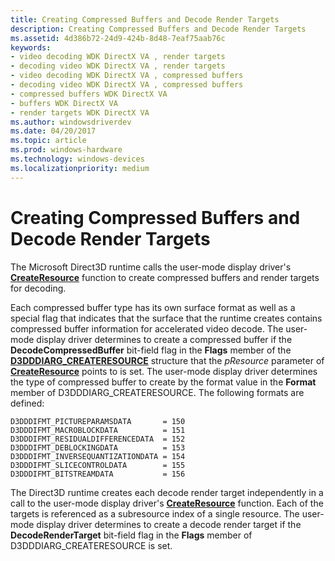 ```yaml
---
title: Creating Compressed Buffers and Decode Render Targets
description: Creating Compressed Buffers and Decode Render Targets
ms.assetid: 4d386b72-24d9-424b-8d48-7eaf75aab76c
keywords:
- video decoding WDK DirectX VA , render targets
- decoding video WDK DirectX VA , render targets
- video decoding WDK DirectX VA , compressed buffers
- decoding video WDK DirectX VA , compressed buffers
- compressed buffers WDK DirectX VA
- buffers WDK DirectX VA
- render targets WDK DirectX VA
ms.author: windowsdriverdev
ms.date: 04/20/2017
ms.topic: article
ms.prod: windows-hardware
ms.technology: windows-devices
ms.localizationpriority: medium
---
```


# Creating Compressed Buffers and Decode Render Targets


The Microsoft Direct3D runtime calls the user-mode display driver's [**CreateResource**](https://msdn.microsoft.com/library/windows/hardware/ff540688) function to create compressed buffers and render targets for decoding.

Each compressed buffer type has its own surface format as well as a special flag that indicates that the surface that the runtime creates contains compressed buffer information for accelerated video decode. The user-mode display driver determines to create a compressed buffer if the **DecodeCompressedBuffer** bit-field flag in the **Flags** member of the [**D3DDDIARG\_CREATERESOURCE**](https://msdn.microsoft.com/library/windows/hardware/ff542963) structure that the *pResource* parameter of [**CreateResource**](https://msdn.microsoft.com/library/windows/hardware/ff540688) points to is set. The user-mode display driver determines the type of compressed buffer to create by the format value in the **Format** member of D3DDDIARG\_CREATERESOURCE. The following formats are defined:

```
D3DDDIFMT_PICTUREPARAMSDATA       = 150
D3DDDIFMT_MACROBLOCKDATA          = 151
D3DDDIFMT_RESIDUALDIFFERENCEDATA  = 152
D3DDDIFMT_DEBLOCKINGDATA          = 153
D3DDDIFMT_INVERSEQUANTIZATIONDATA = 154
D3DDDIFMT_SLICECONTROLDATA        = 155
D3DDDIFMT_BITSTREAMDATA           = 156
```

The Direct3D runtime creates each decode render target independently in a call to the user-mode display driver's [**CreateResource**](https://msdn.microsoft.com/library/windows/hardware/ff540688) function. Each of the targets is referenced as a subresource index of a single resource. The user-mode display driver determines to create a decode render target if the **DecodeRenderTarget** bit-field flag in the **Flags** member of D3DDDIARG\_CREATERESOURCE is set.

 

 





